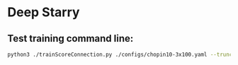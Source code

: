 
# Deep Starry


## Test training command line:

```bash
python3 ./trainScoreConnection.py ./configs/chopin10-3x100.yaml --truncate=2
```
